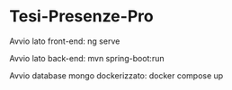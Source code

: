 # Tesi-Presenze-Pro
Avvio lato front-end: ng serve

Avvio lato back-end: mvn spring-boot:run

Avvio database mongo dockerizzato: docker compose up
